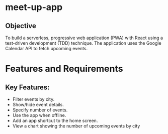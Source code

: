 # meet-up-app

## Objective 
To build a serverless, progressive web application (PWA) with React using a test-driven development (TDD) technique. The application uses the Google Calendar API to fetch upcoming events.

# Features and Requirements
## Key Features:
- Filter events by city.
- Show/hide event details.
- Specify number of events.
- Use the app when offline.
- Add an app shortcut to the home screen.
- View a chart showing the number of upcoming events by city
